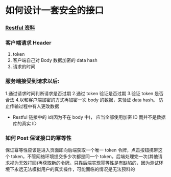 # 如何设计一套安全的接口

### [Restful 资料](https://github.com/aisuhua/restful-api-design-references)

### 客户端请求 Header

1. token
2. 客户端自己对 Body 数据加密的 data hash
3. 请求的时间

### 服务端接受到请求以后:

1.通过请求时间判断请求是否过期 2.通过 token 验证是否过期 3.验证 token 是否合法 4.以和客户端加密的方式再加密一次 body 的数据，来验证 data hash。 防止传输过程中有人更改数据

- Restful 链接中的 id(因为不在 body 中)， 应当全部使用加密 ID 而并不是数据库的真实 ID

### 如何 Post 保证接口的幂等性

保证幂等性应该是进入页面即向后端获取一个唯一 token 令牌，点击按钮携带这个 token，不管网络环境提交多少次都是同一个 token，后端处理完一次(其他请求视为无效打回)再获取新的令牌。只靠后端实现幂等性是有缺陷的，因为测试环境下永远无法模拟用户的真实操作，可能面临的情况是无法预料的
